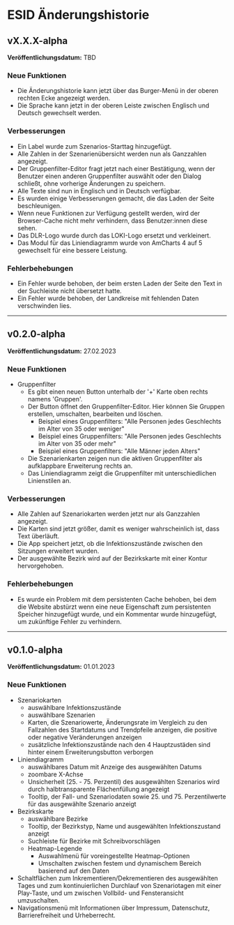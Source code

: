 # ESID Änderungshistorie

## vX.X.X-alpha

**Veröffentlichungsdatum:** TBD

### Neue Funktionen

- Die Änderungshistorie kann jetzt über das Burger-Menü in der oberen rechten Ecke angezeigt werden.
- Die Sprache kann jetzt in der oberen Leiste zwischen Englisch und Deutsch gewechselt werden.

### Verbesserungen

- Ein Label wurde zum Szenarios-Starttag hinzugefügt.
- Alle Zahlen in der Szenarienübersicht werden nun als Ganzzahlen angezeigt.
- Der Gruppenfilter-Editor fragt jetzt nach einer Bestätigung, wenn der Benutzer einen anderen Gruppenfilter auswählt oder den Dialog schließt, ohne vorherige Änderungen zu speichern.
- Alle Texte sind nun in Englisch und in Deutsch verfügbar.
- Es wurden einige Verbesserungen gemacht, die das Laden der Seite beschleunigen.
- Wenn neue Funktionen zur Verfügung gestellt werden, wird der Browser-Cache nicht mehr verhindern, dass Benutzer:innen diese sehen.
- Das DLR-Logo wurde durch das LOKI-Logo ersetzt und verkleinert.
- Das Modul für das Liniendiagramm wurde von AmCharts 4 auf 5 gewechselt für eine bessere Leistung.

### Fehlerbehebungen

- Ein Fehler wurde behoben, der beim ersten Laden der Seite den Text in der Suchleiste nicht übersetzt hatte.
- Ein Fehler wurde behoben, der Landkreise mit fehlenden Daten verschwinden lies.

---

## v0.2.0-alpha

**Veröffentlichungsdatum:** 27.02.2023

### Neue Funktionen

- Gruppenfilter
  - Es gibt einen neuen Button unterhalb der '+' Karte oben rechts namens 'Gruppen'.
  - Der Button öffnet den Gruppenfilter-Editor. Hier können Sie Gruppen erstellen, umschalten, bearbeiten und löschen.
    - Beispiel eines Gruppenfilters: "Alle Personen jedes Geschlechts im Alter von 35 oder weniger"
    - Beispiel eines Gruppenfilters: "Alle Personen jedes Geschlechts im Alter von 35 oder mehr"
    - Beispiel eines Gruppenfilters: "Alle Männer jeden Alters"
  - Die Szenarienkarten zeigen nun die aktiven Gruppenfilter als aufklappbare Erweiterung rechts an.
  - Das Liniendiagramm zeigt die Gruppenfilter mit unterschiedlichen Linienstilen an.

### Verbesserungen

- Alle Zahlen auf Szenariokarten werden jetzt nur als Ganzzahlen angezeigt.
- Die Karten sind jetzt größer, damit es weniger wahrscheinlich ist, dass Text überläuft.
- Die App speichert jetzt, ob die Infektionszustände zwischen den Sitzungen erweitert wurden.
- Der ausgewählte Bezirk wird auf der Bezirkskarte mit einer Kontur hervorgehoben.

### Fehlerbehebungen

- Es wurde ein Problem mit dem persistenten Cache behoben, bei dem die Website abstürzt wenn eine neue
  Eigenschaft zum persistenten Speicher hinzugefügt wurde, und ein Kommentar wurde hinzugefügt, um zukünftige Fehler zu
  verhindern.

---

## v0.1.0-alpha

**Veröffentlichungsdatum:** 01.01.2023

### Neue Funktionen

- Szenariokarten
  - auswählbare Infektionszustände
  - auswählbare Szenarien
  - Karten, die Szenariowerte, Änderungsrate im Vergleich zu den Fallzahlen des Startdatums und Trendpfeile anzeigen,
    die positive oder negative Veränderungen anzeigen
  - zusätzliche Infektionszustände nach den 4 Hauptzustäden sind hinter einem Erweiterungsbutton verborgen
- Liniendiagramm
  - auswählbares Datum mit Anzeige des ausgewählten Datums
  - zoombare X-Achse
  - Unsicherheit (25. - 75. Perzentil) des ausgewählten Szenarios wird durch halbtransparente Flächenfüllung angezeigt
  - Tooltip, der Fall- und Szenariodaten sowie 25. und 75. Perzentilwerte für das ausgewählte Szenario anzeigt
- Bezirkskarte
  - auswählbare Bezirke
  - Tooltip, der Bezirkstyp, Name und ausgewählten Infektionszustand anzeigt
  - Suchleiste für Bezirke mit Schreibvorschlägen
  - Heatmap-Legende
    - Auswahlmenü für voreingestellte Heatmap-Optionen
    - Umschalten zwischen festem und dynamischem Bereich basierend auf den Daten
- Schaltflächen zum Inkrementieren/Dekrementieren des ausgewählten Tages und zum kontinuierlichen Durchlauf von
  Szenariotagen mit einer Play-Taste, und um zwischen Vollbild- und Fensteransicht umzuschalten.
- Navigationsmenü mit Informationen über Impressum, Datenschutz, Barrierefreiheit und Urheberrecht.
